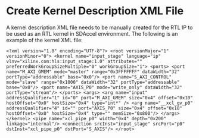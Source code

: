 # Create Kernel Description XML File
A kernel description XML file needs to be manually created for the RTL IP to be used as an RTL kernel in SDAccel environment. The following is an example of the kernel XML file: 
```
<?xml version="1.0" encoding="UTF-8"?> <root versionMajor="1" versionMinor="0"> <kernel name="input_stage" language="ip" vlnv="xilinx.com:hls:input_stage:1.0" attributes="" preferredWorkGroupSizeMultiple="0" workGroupSize="1"> <ports> <port name="M_AXI_GMEM" mode="master" range="0x3FFFFFFF" dataWidth="32" portType="addressable" base="0x0"/> <port name="S_AXI_CONTROL" mode="slave" range="0x1000" dataWidth="32" portType="addressable" base="0x0"/> <port name="AXIS_P0" mode="write_only" dataWidth="32" portType="stream"/> </ports> <args> <arg name="input" addressQualifier="1" id="0" port="M_AXI_GMEM" size="0x4" offset="0x10" hostOffset="0x0" hostSize="0x4" type="int*" /> <arg name="__xcl_gv_p0" addressQualifier="4" id="" port="AXIS_P0" size="0x4" offset="0x18" hostOffset="0x0" hostSize="0x4" type="" memSize="0x800"/> </args> </kernel> <pipe name="xcl_pipe_p0" width="0x4" depth="0x200" linkage="internal"/> <connection srcInst="input_stage" srcPort="p0" dstInst="xcl_pipe_p0" dstPort="S_AXIS"/> </root> 
```
